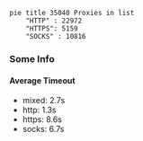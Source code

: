 
```mermaid
pie title 35040 Proxies in list
    "HTTP" : 22972
    "HTTPS": 5159
    "SOCKS" : 10816
```

### Some Info
#### Average Timeout

- mixed: 2.7s
- http: 1.3s
- https: 8.6s
- socks: 6.7s